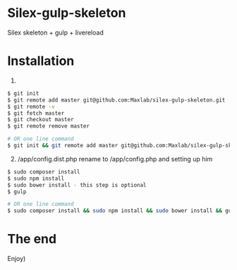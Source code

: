 # Silex-gulp-skeleton
Silex skeleton + gulp + livereload


# Installation
1.
```sh
$ git init
$ git remote add master git@github.com:Maxlab/silex-gulp-skeleton.git
$ git remote -v
$ git fetch master
$ git checkout master
$ git remote remove master

# OR one line command
$ git init && git remote add master git@github.com:Maxlab/silex-gulp-skeleton.git && git remote -v && git fetch master && git checkout master && git remote remove master
```
2. /app/config.dist.php rename to /app/config.php and setting up him

```sh
$ sudo composer install
$ sudo npm install
$ sudo bower install - this step is optional
$ gulp

# OR one line command
$ sudo composer install && sudo npm install && sudo bower install && gulp
```

# The end
Enjoy)
